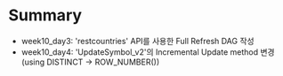 # Summary
- week10_day3: 'restcountries' API를 사용한 Full Refresh DAG 작성
- week10_day4: 'UpdateSymbol_v2'의 Incremental Update method 변경 (using DISTINCT -> ROW_NUMBER())

